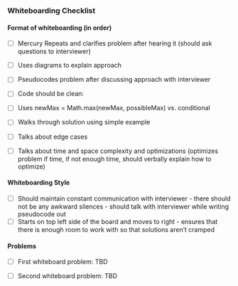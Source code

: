 ### Whiteboarding Checklist

#### Format of whiteboarding (in order)

- [ ] Mercury Repeats and clarifies problem after hearing it (should ask questions to interviewer)
- [ ]  Uses diagrams to explain approach
- [ ] Pseudocodes problem after discussing approach with interviewer
- [ ] Code should be clean:
- [ ] Uses newMax = Math.max(newMax, possibleMax) vs. conditional
- [ ] Walks through solution using simple example
- [ ] Talks about edge cases
- [ ] Talks about time and space complexity and optimizations (optimizes problem if time, if not enough time, should verbally 
   explain how to optimize)



#### Whiteboarding Style

- [ ]  Should maintain constant communication with interviewer - there should not be any awkward silences - should talk with 
   interviewer while writing pseudocode out 
- [ ]  Starts on top left side of the board and moves to right - ensures that there is enough room to work with so that solutions 
   aren’t cramped 

#### Problems

- [ ] First whiteboard problem: TBD
- [ ] Second whiteboard problem: TBD	




